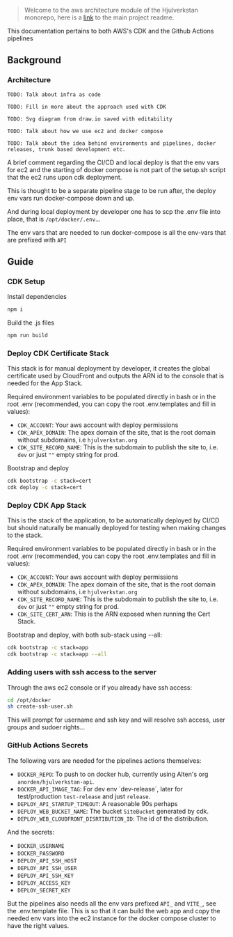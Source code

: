 > Welcome to the aws architecture module of the Hjulverkstan monorepo, here is a [link](../README.md) to the main project readme.

This documentation pertains to both AWS's CDK and the Github Actions pipelines

## Background

### Architecture 

`TODO: Talk about infra as code`

`TODO: Fill in more about the approach used with CDK`

`TODO: Svg diagram from draw.io saved with editability`

`TODO: Talk about how we use ec2 and docker compose`

`TODO: Talk about the idea behind environments and pipelines, docker releases, trunk based development etc.`

A brief comment regarding the CI/CD and local deploy is that the env vars for ec2 and the starting of docker compose is not part of the setup.sh script that the ec2 runs upon cdk deployment.

This is thought to be a separate pipeline stage to be run after, the deploy env vars run docker-compose down and up.

And during local deployment by developer one has to scp the .env file into place, that is `/opt/docker/.env`...

The env vars that are needed to run docker-compose is all the env-vars that are prefixed with `API`


## Guide

### CDK Setup

Install dependencies

```bash
npm i
```

Build the .js files

```bash
npm run build
```

### Deploy CDK Certificate Stack

This stack is for manual deployment by developer, it creates the global certificate used by CloudFront and outputs the ARN id to the console that is needed for the App Stack.

Required environment variables to be populated directly in bash or in the root .env (recommended, you can copy the root .env.templates and fill in values):

- `CDK_ACCOUNT`: Your aws account with deploy permissions
- `CDK_APEX_DOMAIN`: The apex domain of the site, that is the root domain without subdomains, i.e `hjulverkstan.org`
- `CDK_SITE_RECORD_NAME`: This is the subdomain to publish the site to, i.e. `dev` or just `""` empty string for prod. 

Bootstrap and deploy

```bash
cdk bootstrap -c stack=cert
cdk deploy -c stack=cert
```

### Deploy CDK App Stack

This is the stack of the application, to be automatically deployed by CI/CD but should naturally be manually deployed for testing when making changes to the stack.

Required environment variables to be populated directly in bash or in the root .env (recommended, you can copy the root .env.templates and fill in values):

- `CDK_ACCOUNT`: Your aws account with deploy permissions
- `CDK_APEX_DOMAIN`: The apex domain of the site, that is the root domain without subdomains, i.e `hjulverkstan.org`
- `CDK_SITE_RECORD_NAME`: This is the subdomain to publish the site to, i.e. `dev` or just `""` empty string for prod.
- `CDK_SITE_CERT_ARN`: This is the ARN exposed when running the Cert Stack.

Bootstrap and deploy, with both sub-stack using --all:

```bash
cdk bootstrap -c stack=app
cdk bootstrap -c stack=app --all
```

### Adding users with ssh access to the server

Through the aws ec2 console or if you already have ssh access:

```bash
cd /opt/docker
sh create-ssh-user.sh
```

This will prompt for username and ssh key and will resolve ssh access, user groups and sudoer rights...

### GitHub Actions Secrets

The following vars are needed for the pipelines actions themselves:

- `DOCKER_REPO`: To push to on docker hub, currently using Alten's org `anorden/hjulverkstan-api`.
- `DOCKER_API_IMAGE_TAG`: For dev env ´dev-release´, later for test/production `test-release` and just `release`.
- `DEPLOY_API_STARTUP_TIMEOUT`: A reasonable 90s perhaps
- `DEPLOY_WEB_BUCKET_NAME`: The bucket `SiteBucket` generated by cdk.
- `DEPLOY_WEB_CLOUDFRONT_DISRTIBUTION_ID`: The id of the distribution.

And the secrets:
 
- `DOCKER_USERNAME`
- `DOCKER_PASSWORD`
- `DEPLOY_API_SSH_HOST`
- `DEPLOY_API_SSH_USER`
- `DEPLOY_API_SSH_KEY`
- `DEPLOY_ACCESS_KEY`
- `DEPLOY_SECRET_KEY`

But the pipelines also needs all the env vars prefixed `API_` and `VITE_`, see the .env.template file. This is so that it can build the web app and copy the needed env vars into the ec2 instance for the docker compose cluster to have the right values.
